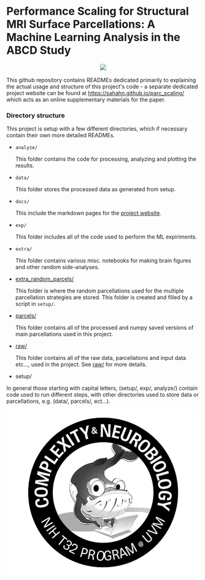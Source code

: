 # Performance Scaling for Structural MRI Surface Parcellations: A Machine Learning Analysis in the ABCD Study

<p align="center">
  <img width="800" src="https://raw.githubusercontent.com/sahahn/parc_scaling/master/analyze/Figures/Figure1.png">
</p>

This github repository contains READMEs dedicated primarily to explaining the actual usage and structure of this project's code - a separate dedicated project website can be found at https://sahahn.github.io/parc_scaling/ which acts as an online supplementary materials for the paper.

### Directory structure

This project is setup with a few different directories, which if necessary contain their own more detailed READMEs.

- `analyze/`

  This folder contains the code for processing, analyzing and plotting the results.

- `data/`

  This folder stores the processed data as generated from setup.

- `docs/`

  This include the markdown pages for the [project website](https://sahahn.github.io/parc_scaling/).

- `exp/`
  
  This folder includes all of the code used to perform the ML expiriments.

- `extra/`
  
  This folder contains various misc. notebooks for making brain figures and other random side-analyses. 

- [extra_random_parcels/](extra_random_parcels/)
  
  This folder is where the random parcellations used for the multiple parcellation strategies are stored. This folder is created and filled by a script in `setup/`.

- [parcels/](parcels/)
  
  This folder contains all of the processed and numpy saved versions of main parcellations
  used in this project.

- [raw/](raw/)

  This folder contains all of the raw data, parcellations and input data etc..., used in the project. See [raw/](raw/) for more details.

- setup/

In general those starting with capital letters, (setup/, exp/, analyze/) contain code used to run different steps, with other directories used to store data or parcellations, e.g. (data/, parcels/, ect...).


<p align="center">
  <img width="600" src="https://raw.githubusercontent.com/sahahn/parc_scaling/master/data/t32_logo.png">
</p>